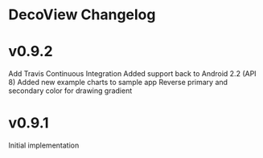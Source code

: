 # DecoView Changelog

v0.9.2
===
Add Travis Continuous Integration
Added support back to Android 2.2 (API 8)
Added new example charts to sample app
Reverse primary and secondary color for drawing gradient


v0.9.1
===

Initial implementation
